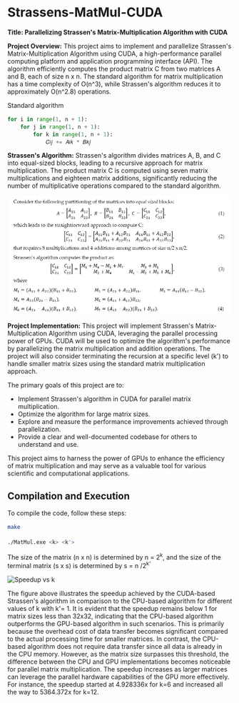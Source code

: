 # Strassens-MatMul-CUDA

**Title: Parallelizing Strassen's Matrix-Multiplication Algorithm with CUDA**

**Project Overview:**
This project aims to implement and parallelize Strassen's Matrix-Multiplication Algorithm using CUDA, a high-performance parallel computing platform and application programming interface (API). The algorithm efficiently computes the product matrix C from two matrices A and B, each of size n x n. The standard algorithm for matrix multiplication has a time complexity of O(n^3), while Strassen's algorithm reduces it to approximately O(n^2.8) operations.

Standard algorithm

```python
for i in range(1, n + 1):
    for j in range(1, n + 1):
        for k in range(1, n + 1):
            𝐶𝑖𝑗 += 𝐴𝑖𝑘 * 𝐵𝑘𝑗
```

**Strassen's Algorithm:**
Strassen's algorithm divides matrices A, B, and C into equal-sized blocks, leading to a recursive approach for matrix multiplication. The product matrix C is computed using seven matrix multiplications and eighteen matrix additions, significantly reducing the number of multiplicative operations compared to the standard algorithm.

![Strassen's Algorithm](https://github.com/susavlsh10/Strassens-MatMul-CUDA/blob/main/algorithm.png)




**Project Implementation:**
This project will implement Strassen's Matrix-Multiplication Algorithm using CUDA, leveraging the parallel processing power of GPUs. CUDA will be used to optimize the algorithm's performance by parallelizing the matrix multiplication and addition operations. The project will also consider terminating the recursion at a specific level (k') to handle smaller matrix sizes using the standard matrix multiplication approach.

The primary goals of this project are to:
- Implement Strassen's algorithm in CUDA for parallel matrix multiplication.
- Optimize the algorithm for large matrix sizes.
- Explore and measure the performance improvements achieved through parallelization.
- Provide a clear and well-documented codebase for others to understand and use.

This project aims to harness the power of GPUs to enhance the efficiency of matrix multiplication and may serve as a valuable tool for various scientific and computational applications.


## Compilation and Execution

To compile the code, follow these steps:

```bash
make

./MatMul.exe <k> <k'>

```
The size of the matrix (n x n) is determined by n = 2<sup>k</sup>, and the size of the terminal matrix (s x s) is determined by s = n /2<sup>k'</sup>

![Speedup vs k]()

The figure above illustrates the speedup achieved by the CUDA-based Strassen's algorithm in comparison to the CPU-based algorithm for different values of k with k'= 1. It is evident that the speedup remains below 1 for matrix sizes less than 32x32, indicating that the CPU-based algorithm outperforms the GPU-based algorithm in such scenarios. This is primarily because the overhead cost of data transfer becomes significant compared to the actual processing time for smaller matrices. In contrast, the CPU-based algorithm does not require data transfer since all data is already in the CPU memory. However, as the matrix size surpasses this threshold, the difference between the CPU and GPU implementations becomes noticeable for parallel matrix multiplication. The speedup increases as larger matrices can leverage the parallel hardware capabilities of the GPU more effectively. For instance, the speedup started at 4.928336x for k=6 and increased all the way to 5364.372x for k=12.
